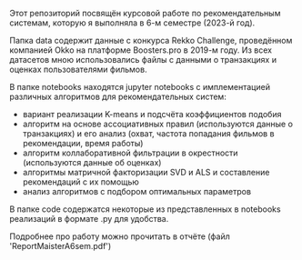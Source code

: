 Этот репозиторий посвящён курсовой работе по рекомендательным системам, которую я выполняла в 6-м семестре (2023-й год).

Папка data содержит данные с конкурса Rekko Challenge, проведённом компанией Okko на платформе Boosters.pro в 2019-м году. Из всех датасетов мною использовались файлы с данными о транзакциях и оценках пользователями фильмов.

В папке notebooks находятся jupyter notebooks с имплементацией различных алгоритмов для рекомендательных систем:
- вариант реализации K-means и подсчёта коэффициентов подобия
- алгоритм на основе ассоциативных правил (используются данные о транзакциях) и его анализ (охват, частота попадания фильмов в рекомендации, время работы)
- алгоритм коллаборативной фильтрации в окрестности (используются данные об оценках)
- алгоритмы матричной факторизации SVD и ALS и составление рекомендаций с их помощью
- анализ алгоритмов с подбором оптимальных параметров

В папке code содержатся некоторые из представленных в notebooks реализаций в формате .py для удобства.

Подробнее про работу можно прочитать в отчёте (файл 'ReportMaisterA6sem.pdf')
